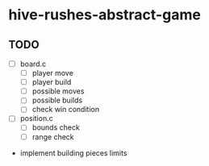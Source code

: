 # hive-rushes-abstract-game

## TODO
-[ ] board.c
    -[ ] player move
    -[ ] player build
    -[ ] possible moves
    -[ ] possible builds
    -[ ] check win condition
-[ ] position.c
    -[ ] bounds check
    -[ ] range check
- implement building pieces limits
